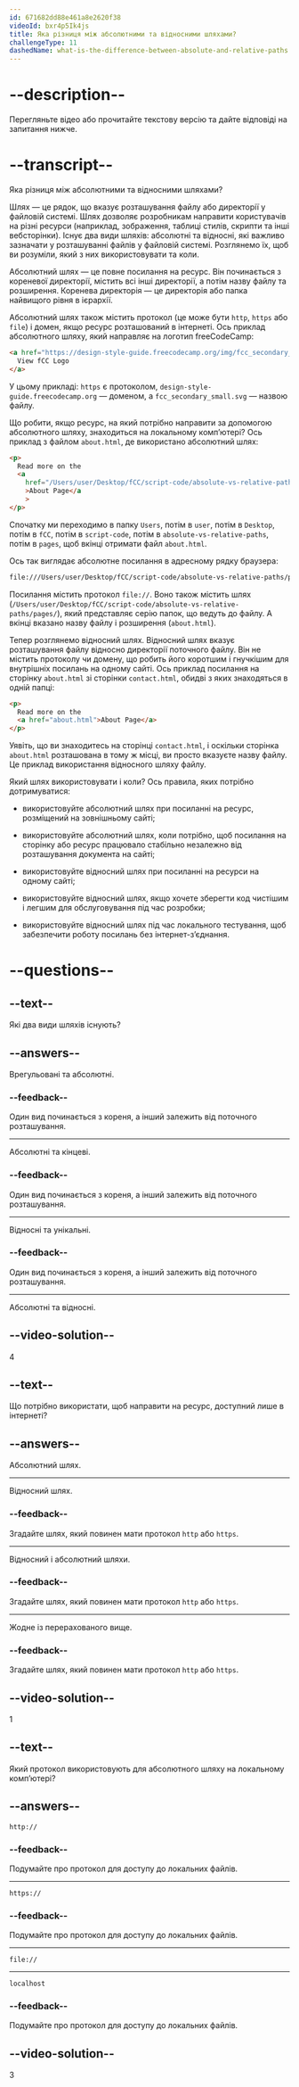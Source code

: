 ```yaml
---
id: 671682dd88e461a8e2620f38
videoId: bxr4p5Ik4js
title: Яка різниця між абсолютними та відносними шляхами?
challengeType: 11
dashedName: what-is-the-difference-between-absolute-and-relative-paths
---
```


# --description--

Перегляньте відео або прочитайте текстову версію та дайте відповіді на запитання нижче.

# --transcript--

Яка різниця між абсолютними та відносними шляхами?

Шлях — це рядок, що вказує розташування файлу або директорії у файловій системі. Шлях дозволяє розробникам направити користувачів на різні ресурси (наприклад, зображення, таблиці стилів, скрипти та інші вебсторінки). Існує два види шляхів: абсолютні та відносні, які важливо зазначати у розташуванні файлів у файловій системі. Розглянемо їх, щоб ви розуміли, який з них використовувати та коли.

Абсолютний шлях — це повне посилання на ресурс. Він починається з кореневої директорії, містить всі інші директорії, а потім назву файлу та розширення. Коренева директорія — це директорія або папка найвищого рівня в ієрархії.

Абсолютний шлях також містить протокол (це може бути `http`, `https` або `file`) і домен, якщо ресурс розташований в інтернеті. Ось приклад абсолютного шляху, який направляє на логотип freeCodeCamp:

```html
<a href="https://design-style-guide.freecodecamp.org/img/fcc_secondary_small.svg">
  View fCC Logo
</a>
```

У цьому прикладі: `https` є протоколом, `design-style-guide.freecodecamp.org` — доменом, а `fcc_secondary_small.svg` — назвою файлу.

Що робити, якщо ресурс, на який потрібно направити за допомогою абсолютного шляху, знаходиться на локальному комп’ютері? Ось приклад з файлом `about.html`, де використано абсолютний шлях:

```html
<p>
  Read more on the
  <a
    href="/Users/user/Desktop/fCC/script-code/absolute-vs-relative-paths/pages/about.html"
    >About Page</a
    >
</p>
```

Спочатку ми переходимо в папку `Users`, потім в `user`, потім в `Desktop`, потім в `fCC`, потім в `script-code`, потім в `absolute-vs-relative-paths`, потім в `pages`, щоб вкінці отримати файл `about.html`.

Ось так виглядає абсолютне посилання в адресному рядку браузера:

```sh
file:///Users/user/Desktop/fCC/script-code/absolute-vs-relative-paths/pages/about.html
```

Посилання містить протокол `file://`. Воно також містить шлях (`/Users/user/Desktop/fCC/script-code/absolute-vs-relative-paths/pages/`), який представляє серію папок, що ведуть до файлу. А вкінці вказано назву файлу і розширення (`about.html`).

Тепер розглянемо відносний шлях. Відносний шлях вказує розташування файлу відносно директорії поточного файлу. Він не містить протоколу чи домену, що робить його коротшим і гнучкішим для внутрішніх посилань на одному сайті. Ось приклад посилання на сторінку `about.html` зі сторінки `contact.html`, обидві з яких знаходяться в одній папці:

```html
<p>
  Read more on the
  <a href="about.html">About Page</a>
</p>
```

Уявіть, що ви знаходитесь на сторінці `contact.html`, і оскільки сторінка `about.html` розташована в тому ж місці, ви просто вказуєте назву файлу. Це приклад використання відносного шляху файлу.

Який шлях використовувати і коли? Ось правила, яких потрібно дотримуватися:

- використовуйте абсолютний шлях при посиланні на ресурс, розміщений на зовнішньому сайті;

- використовуйте абсолютний шлях, коли потрібно, щоб посилання на сторінку або ресурс працювало стабільно незалежно від розташування документа на сайті;

- використовуйте відносний шлях при посиланні на ресурси на одному сайті;

- використовуйте відносний шлях, якщо хочете зберегти код чистішим і легшим для обслуговування під час розробки;

- використовуйте відносний шлях під час локального тестування, щоб забезпечити роботу посилань без інтернет-з’єднання.

# --questions--

## --text--

Які два види шляхів існують?

## --answers--

Врегульовані та абсолютні.

### --feedback--

Один вид починається з кореня, а інший залежить від поточного розташування.

---

Абсолютні та кінцеві.

### --feedback--

Один вид починається з кореня, а інший залежить від поточного розташування.

---

Відносні та унікальні.

### --feedback--

Один вид починається з кореня, а інший залежить від поточного розташування.

---

Абсолютні та відносні.

## --video-solution--

4

## --text--

Що потрібно використати, щоб направити на ресурс, доступний лише в інтернеті?

## --answers--

Абсолютний шлях.

---

Відносний шлях.

### --feedback--

Згадайте шлях, який повинен мати протокол `http` або `https`.

---

Відносний і абсолютний шляхи.

### --feedback--

Згадайте шлях, який повинен мати протокол `http` або `https`.

---

Жодне із перерахованого вище.

### --feedback--

Згадайте шлях, який повинен мати протокол `http` або `https`.

## --video-solution--

1

## --text--

Який протокол використовують для абсолютного шляху на локальному комп’ютері?

## --answers--

`http://`

### --feedback--

Подумайте про протокол для доступу до локальних файлів.

---

`https://`

### --feedback--

Подумайте про протокол для доступу до локальних файлів.

---

`file://`

---

`localhost`

### --feedback--

Подумайте про протокол для доступу до локальних файлів.

## --video-solution--

3
